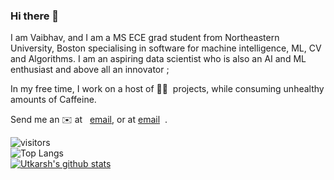 ### Hi there 👋

I am Vaibhav, and I am a MS ECE grad student from Northeastern University, Boston specialising in software for machine intelligence, ML, CV and Algorithms. I am an aspiring data scientist who is also an AI and ML enthusiast and above all an innovator ;

In my free time, I work on a host of 🤞🏻&nbsp; projects, while consuming unhealthy amounts of Caffeine.

Send me an ✉️ at &nbsp; [email](mailto:vaibhavk05092001@gmail.com), or at [email](mailto:kejriwal.v@northeastern.edu) &nbsp;.


![visitors](https://visitor-badge.laobi.icu/badge?page_id=Vaibhavvk7)<br/>
![Top Langs](https://github-readme-stats.vercel.app/api/top-langs/?username=Vaibhavvk7&hide=html&bg_color=161b22&text_color=ffffff)<br>
[![Utkarsh's github stats](https://github-readme-stats.vercel.app/api?username=Vaibhavvk7&bg_color=161b22&text_color=ffffff)](https://github.com/anuraghazra/github-readme-stats)

